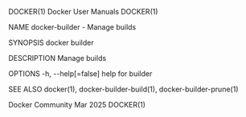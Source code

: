 DOCKER(1)							      Docker User Manuals							     DOCKER(1)

NAME
       docker-builder - Manage builds

SYNOPSIS
       docker builder

DESCRIPTION
       Manage builds

OPTIONS
       -h, --help[=false]      help for builder

SEE ALSO
       docker(1), docker-builder-build(1), docker-builder-prune(1)

Docker Community							   Mar 2025								     DOCKER(1)
